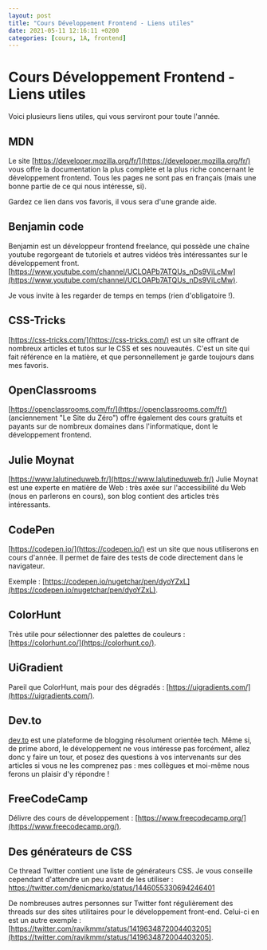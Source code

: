 ```yaml
---
layout: post
title: "Cours Développement Frontend - Liens utiles"
date: 2021-05-11 12:16:11 +0200
categories: [cours, 1A, frontend]
---
```

# Cours Développement Frontend - Liens utiles
Voici plusieurs liens utiles, qui vous serviront pour toute l'année.

## MDN
Le site [https://developer.mozilla.org/fr/](https://developer.mozilla.org/fr/) vous offre la documentation la plus complète et la plus riche concernant le développement frontend. Tous les pages ne sont pas en français (mais une bonne partie de ce qui nous intéresse, si).

Gardez ce lien dans vos favoris, il vous sera d'une grande aide.

## Benjamin code
Benjamin est un développeur frontend freelance, qui possède une chaîne youtube regorgeant de tutoriels et autres vidéos très intéressantes sur le développement front.
[https://www.youtube.com/channel/UCLOAPb7ATQUs_nDs9ViLcMw](https://www.youtube.com/channel/UCLOAPb7ATQUs_nDs9ViLcMw).

Je vous invite à les regarder de temps en temps (rien d'obligatoire !).

## CSS-Tricks
[https://css-tricks.com/](https://css-tricks.com/) est un site offrant de nombreux articles et tutos sur le CSS et ses nouveautés. C'est un site qui fait référence en la matière, et que personnellement je garde toujours dans mes favoris.

## OpenClassrooms

[https://openclassrooms.com/fr/](https://openclassrooms.com/fr/) (anciennement "Le Site du Zéro") offre également des cours gratuits et payants sur de nombreux domaines dans l'informatique, dont le développement frontend.

## Julie Moynat
[https://www.lalutineduweb.fr/](https://www.lalutineduweb.fr/)
Julie Moynat est une experte en matière de Web : très axée sur l'accessibilité du Web (nous en parlerons en cours), son blog contient des articles très intéressants.

## CodePen
[https://codepen.io/](https://codepen.io/) est un site que nous utiliserons en cours d'année. Il permet de faire des tests de code directement dans le navigateur.

Exemple : [https://codepen.io/nugetchar/pen/dyoYZxL](https://codepen.io/nugetchar/pen/dyoYZxL).

## ColorHunt
Très utile pour sélectionner des palettes de couleurs : [https://colorhunt.co/](https://colorhunt.co/).

## UiGradient
Pareil que ColorHunt, mais pour des dégradés : [https://uigradients.com/](https://uigradients.com/).

## Dev.to

[dev.to](dev.to) est une plateforme de blogging résolument orientée tech. Même si, de prime abord, le développement ne vous intéresse pas forcément, allez donc y faire un tour, et posez des questions à vos intervenants sur des articles si vous ne les comprenez pas : mes collègues et moi-même nous ferons un plaisir d'y répondre !

## FreeCodeCamp
Délivre des cours de développement : [https://www.freecodecamp.org/](https://www.freecodecamp.org/).

## Des générateurs de CSS

Ce thread Twitter contient une liste de générateurs CSS. Je vous conseille cependant d'attendre un peu avant de les utiliser : https://twitter.com/denicmarko/status/1446055330694246401

De nombreuses autres personnes sur Twitter font régulièrement des threads sur des sites utilitaires pour le développement front-end. Celui-ci en est un autre exemple : [https://twitter.com/ravikmmr/status/1419634872004403205](https://twitter.com/ravikmmr/status/1419634872004403205).

